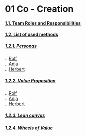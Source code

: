 # 01 Co - Creation

#### [1.1. Team Roles and Responsibilities](https://github.com/hhzsmartlab/iowash/blob/master/01_Co-Creation/1.1_Team.md)
#### [1.2. List of used methods](https://github.com/hhzsmartlab/iowash/blob/master/01_Co-Creation/1.2_Methods.md)
##### [1.2.1. Personas](https://github.com/hhzsmartlab/iowash/blob/master/01_Co-Creation/1.2_Methods.md#personas)  
...[Rolf](https://github.com/hhzsmartlab/iowash/blob/master/01_Co-Creation/1.2_Methods.md#rolf)  
...[Anja](https://github.com/hhzsmartlab/iowash/blob/master/01_Co-Creation/1.2_Methods.md#anja)  
...[Herbert](https://github.com/hhzsmartlab/iowash/blob/master/01_Co-Creation/1.2_Methods.md#herbert)  

##### [1.2.2. Value Proposition](https://github.com/hhzsmartlab/iowash/blob/master/01_Co-Creation/1.2_Methods.md#value-propsition)  
...[Rolf](https://github.com/hhzsmartlab/iowash/blob/master/01_Co-Creation/1.2_Methods.md#rolf-1)  
...[Anja](https://github.com/hhzsmartlab/iowash/blob/master/01_Co-Creation/1.2_Methods.md#anja-1)  
...[Herbert](https://github.com/hhzsmartlab/iowash/blob/master/01_Co-Creation/1.2_Methods.md#herbert-1)  

##### [1.2.3. Lean canvas](https://github.com/hhzsmartlab/iowash/blob/master/01_Co-Creation/1.2_Methods.md#lean-canvas)

##### [1.2.4. Wheels of Value](https://github.com/hhzsmartlab/iowash/blob/master/01_Co-Creation/1.2_Methods.md#wheels-of-value)
